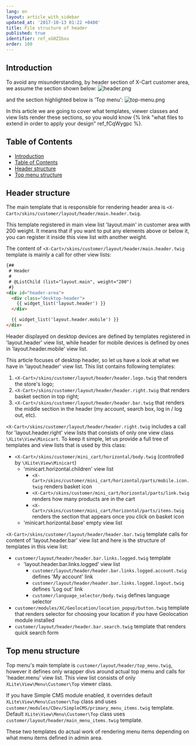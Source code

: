 ```yaml
---
lang: en
layout: article_with_sidebar
updated_at: '2017-10-13 01:22 +0400'
title: File structure of header
published: true
identifier: ref_xG0ZIbxu
order: 100
---
```

## Introduction

To avoid any misunderstanding, by header section of X-Cart customer area, we assume the section shown below:
![header.png]({{site.baseurl}}/attachments/ref_xG0ZIbxu/header.png)

and the section highlighted below is 'Top menu':
![top-menu.png]({{site.baseurl}}/attachments/ref_xG0ZIbxu/top-menu.png)

In this article we are going to cover what templates, viewer classes and view lists render these sections, so you would know {% link "what files to extend in order to apply your design" ref_fCqWygpc %}.

## Table of Contents

- [Introduction](#introduction)
- [Table of Contents](#table-of-contents)
- [Header structure](#header-structure)
- [Top menu structure](#top-menu-structure)

## Header structure

The main template that is responsible for rendering header area is `<X-Cart>/skins/customer/layout/header/main.header.twig`.

This template registered in main view list 'layout.main' in customer area with 200 weight. It means that if you want to put any elements above or below it, you can register it inside this view list with another weight.

The content of `<X-Cart>/skins/customer/layout/header/main.header.twig` template is mainly a call for other view lists:

```html
{##
 # Header
 #
 # @ListChild (list="layout.main", weight="200")
 #}
<div id="header-area">
  <div class="desktop-header">
    {{ widget_list('layout.header') }}
  </div>

  {{ widget_list('layout.header.mobile') }}
</div>
```

Header displayed on desktop devices are defined by templates registered in 'layout.header' view list, while header for mobile devices is defined by ones in 'layout.header.mobile' view list.

This article focuses of desktop header, so let us have a look at what we have in 'layout.header' view list. This list contains following templates:

1. `<X-Cart>/skins/customer/layout/header/header.logo.twig` that renders the store's logo;
2. `<X-Cart>/skins/customer/layout/header/header.right.twig` that renders basket section in top right;
3. `<X-Cart>/skins/customer/layout/header/header.bar.twig` that renders the middle section in the header (my account, search box, log in / log out, etc).

`<X-Cart>/skins/customer/layout/header/header.right.twig` includes a call for 'layout.header.right' view lists that consists of only one view class `\XLite\View\Minicart`. To keep it simple, let us provide a full tree of templates and view lists that is used by this class:

- `<X-Cart>/skins/customer/mini_cart/horizontal/body.twig` (controlled by `\XLite\View\Minicart`)
	- 'minicart.horizontal.children' view list
		- `<X-Cart>/skins/customer/mini_cart/horizontal/parts/mobile.icon.twig` renders basket icon
		- `<X-Cart>/skins/customer/mini_cart/horizontal/parts/link.twig` renders how many products are in the cart
		- `<X-Cart>/skins/customer/mini_cart/horizontal/parts/items.twig` renders the section that appears once you click on basket icon
	- 'minicart.horizontal.base' empty view list

`<X-Cart>/skins/customer/layout/header/header.bar.twig` template calls for content of 'layout.header.bar' view list and here is the structure of templates in this view list:

- `customer/layout/header/header.bar.links.logged.twig` template
	- 'layout.header.bar.links.logged' view list
    	- `customer/layout/header/header.bar.links.logged.account.twig` defines 'My account' link
        - `customer/layout/header/header.bar.links.logged.logout.twig` defines 'Log out' link
        - `customer/language_selector/body.twig` defines language selector
- `customer/modules/XC/Geolocation/location_popup/button.twig` template that renders selector for choosing your location if you have Geolocation module installed
- `customer/layout/header/header.bar.search.twig` template that renders quick search form

## Top menu structure

Top menu's main template is `customer/layout/header/top_menu.twig`, however it defines only wrapper divs around actual top menu and calls for 'header.menu' view list. This view list consists of only `XLite\View\Menu\Customer\Top` viewer class.

If you have Simple CMS module enabled, it overrides default `XLite\View\Menu\Customer\Top` class and uses `customer/modules/CDev/SimpleCMS/primary_menu_items.twig` template. Default `XLite\View\Menu\Customer\Top` class uses `customer/layout/header/main_menu_items.twig` template.

These two templates do actual work of rendering menu items depending on what menu items defined in admin area.
    
